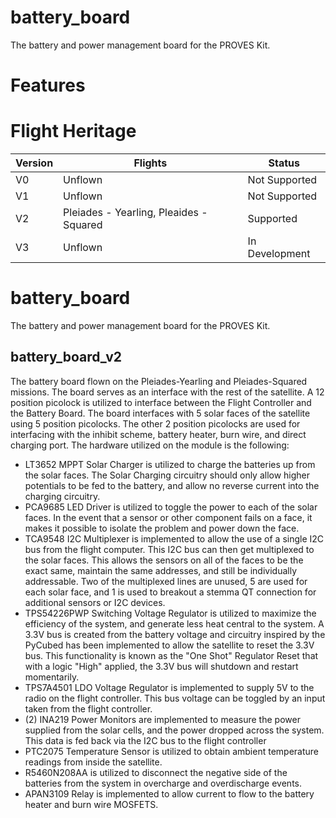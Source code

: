 # battery_board
The battery and power management board for the PROVES Kit.

# Features

# Flight Heritage
| Version | Flights | Status |
| ----------- | ----------- | ----------- |
| V0 | Unflown | Not Supported |
| V1 | Unflown | Not Supported |
| V2 | Pleiades - Yearling, Pleaides - Squared | Supported |
| V3 | Unflown | In Development |
# battery_board
The battery and power management board for the PROVES Kit.
## battery_board_v2
The battery board flown on the Pleiades-Yearling and Pleiades-Squared missions. The board serves as an interface with the rest of the satellite. A 12 position picolock is utilized to interface between the Flight Controller and the Battery Board. The board interfaces with 5 solar faces of the satellite using 5 position picolocks. The other 2 position picolocks are used for interfacing with the inhibit scheme, battery heater, burn wire, and direct charging port. The hardware utilized on the module is the following:
- LT3652 MPPT Solar Charger is utilized to charge the batteries up from the solar faces. The Solar Charging circuitry should only allow higher potentials to be fed to the battery, and allow no reverse current into the charging circuitry.
- PCA9685 LED Driver is utilized to toggle the power to each of the solar faces. In the event that a sensor or other component fails on a face, it makes it possible to isolate the problem and power down the face.
- TCA9548 I2C Multiplexer is implemented to allow the use of a single I2C bus from the flight computer. This I2C bus can then get multiplexed to the solar faces. This allows the sensors on all of the faces to be the exact same, maintain the same addresses, and still be individually addressable. Two of the multiplexed lines are unused, 5 are used for each solar face, and 1 is used to breakout a stemma QT connection for additional sensors or I2C devices.
- TPS54226PWP Switching Voltage Regulator is utilized to maximize the efficiency of the system, and generate less heat central to the system. A 3.3V bus is created from the battery voltage and circuitry inspired by the PyCubed has been implemented to allow the satellite to reset the 3.3V bus. This functionality is known as the "One Shot" Regulator Reset that with a logic "High" applied, the 3.3V bus will shutdown and restart momentarily.
- TPS7A4501 LDO Voltage Regulator is implemented to supply 5V to the radio on the flight controller. This bus voltage can be toggled by an input taken from the flight controller.
- (2) INA219 Power Monitors are implemented to measure the power supplied from the solar cells, and the power dropped across the system. This data is fed back via the I2C bus to the flight controller
- PTC2075 Temperature Sensor is utilized to obtain ambient temperature readings from inside the satellite.
- R5460N208AA is utilized to disconnect the negative side of the batteries from the system in overcharge and overdischarge events.
- APAN3109 Relay is implemented to allow current to flow to the battery heater and burn wire MOSFETS.
